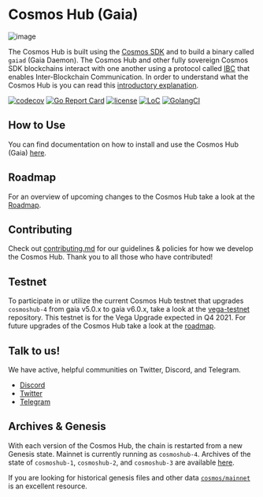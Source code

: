 # Cosmos Hub (Gaia)
![image](https://miro.medium.com/max/2000/1*DHtmSfS_Efvuq8n2LAnhkA.png)

The Cosmos Hub is built using the [Cosmos SDK](https://github.com/cosmos/cosmos-sdk) and to build a binary called `gaiad` (Gaia Daemon). The Cosmos Hub and other fully sovereign Cosmos SDK blockchains interact with one another using a protocol called [IBC](https://github.com/cosmos/ibc) that enables Inter-Blockchain Communication. In order to understand what the Cosmos Hub is you can read this [introductory explanation](https://hub.cosmos.network/main/hub-overview/overview.html).

[![codecov](https://codecov.io/gh/cosmos/gaia/branch/master/graph/badge.svg)](https://codecov.io/gh/cosmos/gaia)
[![Go Report Card](https://goreportcard.com/badge/github.com/cosmos/gaia)](https://goreportcard.com/report/github.com/cosmos/gaia)
[![license](https://img.shields.io/github/license/cosmos/gaia.svg)](https://github.com/cosmos/gaia/blob/main/LICENSE)
[![LoC](https://tokei.rs/b1/github/cosmos/gaia)](https://github.com/cosmos/gaia)
[![GolangCI](https://golangci.com/badges/github.com/cosmos/gaia.svg)](https://golangci.com/r/github.com/cosmos/gaia)

## How to Use 
You can find documentation on how to install and use the Cosmos Hub (Gaia) [here](https://hub.cosmos.network/main/gaia-tutorials/installation.html). 

## Roadmap

For an overview of upcoming changes to the Cosmos Hub take a look at the [Roadmap](https://github.com/cosmos/gaia/blob/main/docs/roadmap/cosmos-hub-roadmap-2.0.md).

## Contributing

Check out [contributing.md](CONTRIBUTING.md) for our guidelines & policies for how we develop the Cosmos Hub. Thank you to all those who have contributed!

## Testnet

To participate in or utilize the current Cosmos Hub testnet that upgrades `cosmoshub-4` from gaia v5.0.x to gaia v6.0.x, take a look at the [vega-testnet](https://github.com/cosmos/vega-test) repository. This testnet is for the Vega Upgrade expected in Q4 2021. For future upgrades of the Cosmos Hub take a look at the [roadmap](https://github.com/cosmos/gaia/blob/main/docs/roadmap/cosmos-hub-roadmap-2.0.md).

## Talk to us!

We have active, helpful communities on Twitter, Discord, and Telegram.

* [Discord](https://discord.gg/cosmosnetwork)
* [Twitter](https://twitter.com/cosmos)
* [Telegram](https://t.me/cosmosproject)

## Archives & Genesis

With each version of the Cosmos Hub, the chain is restarted from a new Genesis state. 
Mainnet is currently running as `cosmoshub-4`. Archives of the state of `cosmoshub-1`, `cosmoshub-2`, and `cosmoshub-3` are available [here](./docs/resources/archives.md).

If you are looking for historical genesis files and other data [`cosmos/mainnet`](http://github.com/cosmos/mainnet) is an excellent resource.
